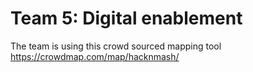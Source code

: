 # Team 5: Digital enablement

The team is using this crowd sourced mapping tool https://crowdmap.com/map/hacknmash/
